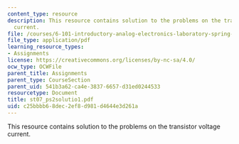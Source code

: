 ```yaml
---
content_type: resource
description: This resource contains solution to the problems on the transistor voltage
  current.
file: /courses/6-101-introductory-analog-electronics-laboratory-spring-2007/c25bbbb68dec2ef8d981d4644e3d261a_st07_ps2solutio1.pdf
file_type: application/pdf
learning_resource_types:
- Assignments
license: https://creativecommons.org/licenses/by-nc-sa/4.0/
ocw_type: OCWFile
parent_title: Assignments
parent_type: CourseSection
parent_uid: 541b3a62-ca4e-3837-6657-d31ed0244533
resourcetype: Document
title: st07_ps2solutio1.pdf
uid: c25bbbb6-8dec-2ef8-d981-d4644e3d261a
---
```

This resource contains solution to the problems on the transistor voltage current.